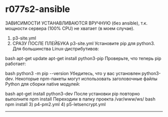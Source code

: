 # r077s2-ansible
ЗАВИСИМОСТИ УСТАНАВЛИВАЮТСЯ ВРУЧНУЮ (без ansible), т.к. мощности сервера (100% CPU) не хватает (в моем случае).
1) p3-site.yml
2) СРАЗУ ПОСЛЕ ПЛЕЙБУКА p3-site.yml
Установите pip для python3.
Для большинства Linux-дистрибутивов:

bash
apt-get update
apt-get install python3-pip
Проверьте, что теперь pip работает:

bash
python3 -m pip --version
Убедитесь, что у вас установлен python3-dev.
Некоторые npm-пакеты могут использовать заголовочные файлы Python для сборки native модулей:

bash
apt-get install python3-dev
После установки pip повторно выполните npm install
 Переходим в  папку проекта /var/www/ws/
bash
npm install
3) p4-pm2.yml
4) p5-letsencrypt.yml
*************************************************************
